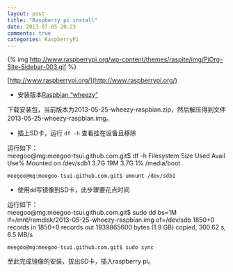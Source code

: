 ```yaml
---
layout: post
title: "Raspberry pi install"
date: 2013-07-05 20:23
comments: true
categories: RaspberryPi
---
```


{% img http://www.raspberrypi.org/wp-content/themes/raspite/img/PiOrg-Site-Sidebar-003.gif %}

[http://www.raspberrypi.org/](http://www.raspberrypi.org/)

*	安装版本[Raspbian “wheezy”](http://www.raspberrypi.org/downloads)

下载安装包，当前版本为2013-05-25-wheezy-raspbian.zip，然后解压得到文件2013-05-25-wheezy-raspbian.img。

*	插上SD卡，运行 `df -h` 查看挂在设备且移除

运行如下：    
	meegoo@mg:meegoo-tsui.github.com.git$ df -h
	Filesystem      Size  Used Avail Use% Mounted on
	/dev/sdb1       3.7G   19M  3.7G   1% /media/boot
	
	meegoo@mg:meegoo-tsui.github.com.git$ umount /dev/sdb1

*	使用`dd`写镜像到SD卡，此步骤要花点时间

运行如下：    
	meegoo@mg:meegoo-tsui.github.com.git$ sudo dd bs=1M if=/mnt/ramdisk/2013-05-25-wheezy-raspbian.img of=/dev/sdb
	1850+0 records in
	1850+0 records out
	1939865600 bytes (1.9 GB) copied, 300.62 s, 6.5 MB/s

	meegoo@mg:meegoo-tsui.github.com.git$ sudo sync

至此完成镜像的安装，拔出SD卡，插入raspberry pi。


